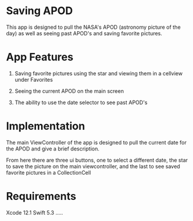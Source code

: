 # Saving APOD

This app is designed to pull the NASA's APOD (astronomy picture of the day) as well as seeing past APOD's and saving favorite pictures.

# App Features
1. Saving favorite pictures using the star and viewing them in a cellview under Favorites

2. Seeing the current APOD on the main screen

3. The ability to use the date selector to see past APOD's

# Implementation

The main ViewController of the app is designed to pull the current date for the APOD and give a brief description.

From here there are three ui buttons, one to select a different date, the star to save the picture on the main viewcontroller, and the last to see saved favorite pictures in a CollectionCell


# Requirements

Xcode 12.1
Swift 5.3
.....

